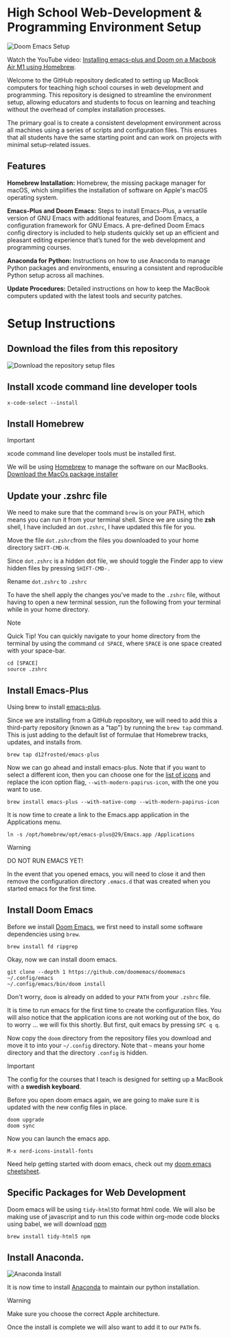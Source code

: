 # High School Web-Development & Programming Environment Setup

![Doom Emacs Setup](/assets/emacs_install_emacs-plus-doom.png)

Watch the YouTube video: [Installing emacs-plus and Doom on a Macbook Air M1 using Homebrew](https://www.youtube.com/embed/A6SxH9lUWV0?si=7_F8CXkxaoP9RtQm).

Welcome to the GitHub repository dedicated to setting up MacBook computers for teaching high school courses in web development and programming. This repository is designed to streamline the environment setup, allowing educators and students to focus on learning and teaching without the overhead of complex installation processes.

The primary goal is to create a consistent development environment across all machines using a series of scripts and configuration files. This ensures that all students have the same starting point and can work on projects with minimal setup-related issues.

## Features

**Homebrew Installation:** Homebrew, the missing package manager for macOS, which simplifies the installation of software on Apple's macOS operating system.

**Emacs-Plus and Doom Emacs:** Steps to install Emacs-Plus, a versatile version of GNU Emacs with additional features, and Doom Emacs, a configuration framework for GNU Emacs. A pre-defined Doom Emacs config directory is included to help students quickly set up an efficient and pleasant editing experience that’s tuned for the web development and programming courses.

**Anaconda for Python:** Instructions on how to use Anaconda to manage Python packages and environments, ensuring a consistent and reproducible Python setup across all machines.

**Update Procedures:** Detailed instructions on how to keep the MacBook computers updated with the latest tools and security patches.

# Setup Instructions

## Download the files from this repository

![Download the repository setup files](/assets/mho-teaching-config.png)

## Install xcode command line developer tools

``` shell
x-code-select --install
```

## Install Homebrew

> [!IMPORTANT]
> xcode command line developer tools must be installed first.

We will be using [Homebrew](https://brew.sh) to manage the software on our MacBooks.  
[Download the MacOs package installer](https://github.com/Homebrew/brew/releases/latest)

## Update your .zshrc file

We need to make sure that the command `brew` is on your PATH, which means you can run it 
from your terminal shell.  Since we are using the **zsh** shell, 
I have included an `dot.zshrc`, I have updated this file for you.

Move the file `dot.zshrc`from the files you downloaded to your home directory `SHIFT-CMD-H`.

Since `dot.zshrc` is a hidden dot file, we should toggle the Finder app to view hidden 
files by pressing `SHIFT-CMD-.`

Rename `dot.zshrc` to `.zshrc`

To have the shell apply the changes you've made to the `.zshrc` file, without having to open a new terminal session, run the following from your terminal while in your home directory.

> [!NOTE]
> Quick Tip!  You can quickly navigate to your home directory from the terminal by using the command `cd SPACE`, where `SPACE` is one space created with your space-bar.

``` shell
cd [SPACE]
source .zshrc
```

## Install Emacs-Plus

Using brew to install [emacs-plus](https://github.com/d12frosted/homebrew-emacs-plus).

Since we are installing from a GitHub repository, we will need to add this a third-party repository 
(known as a "tap") by running the `brew tap` command. This is just adding to the default list of formulae that Homebrew tracks, updates, and installs from.

``` shell
brew tap d12frosted/emacs-plus
```

Now we can go ahead and install emacs-plus. Note that if you want to select a different
icon, then you can choose one for the [list of icons](https://github.com/d12frosted/homebrew-emacs-plus#icons) and replace the icon option flag, `--with-modern-papirus-icon`, with the one you want to use.

``` shell
brew install emacs-plus --with-native-comp --with-modern-papirus-icon
```

It is now time to create a link to the Emacs.app application in the Applications menu.

``` shell
ln -s /opt/homebrew/opt/emacs-plus@29/Emacs.app /Applications
```

> [!WARNING]
> DO NOT RUN EMACS YET!

In the event that you opened emacs, you will need to close it and then remove the configuration directory `.emacs.d` that was created when you started emacs for the first time.

## Install Doom Emacs

Before we install [Doom Emacs](https://github.com/doomemacs/doomemacs), we first need 
to install some software dependencies using `brew`.

``` shell
brew install fd ripgrep
```

Okay, now we can install doom emacs.
``` shell
git clone --depth 1 https://github.com/doomemacs/doomemacs ~/.config/emacs
~/.config/emacs/bin/doom install
```

Don't worry, `doom` is already on added to your `PATH` from your `.zshrc` file.

It is time to run emacs for the first time to create the configuration files.  You will also notice that the application icons are not working out of the box, do to worry ... we will fix this shortly.  But first, quit emacs by pressing `SPC q q`.

Now copy the `doom` directory from the repository files you download and move it to into your `~/.config` directory.  Note that `~` means your home directory and that the directory `.config` is hidden.  

> [!IMPORTANT]
> The config for the courses that I teach is designed for setting up a MacBook with a **swedish keyboard**.

Before you open doom emacs again, we are going to make sure it is updated with the new config files in place.

``` shell
doom upgrade
doom sync
```

Now you can launch the emacs app.

``` emacs-lisp
M-x nerd-icons-install-fonts
```

Need help getting started with doom emacs, check out my [doom emacs cheetsheet](https://github.com/mholson/mho_bespoke_notes#doom-emacs-cheatsheet).

## Specific Packages for Web Development

Doom emacs will be using `tidy-html5`to format html 
code.  We will also be making use of javascript and to run this code within org-mode code blocks using babel, we will download [npm](https://www.npmjs.com)

``` shell
brew install tidy-html5 npm
```

## Install Anaconda.

![Anaconda Install](assets/anaconda-m-macos-download.png)

It is now time to install [Anaconda](https://www.anaconda.com/download) to maintain our python installation.

> [!WARNING]
> Make sure you choose the correct Apple architecture.

Once the install is complete we will also want to
add it to our `PATH` fs.
